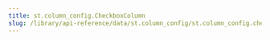```yaml
---
title: st.column_config.CheckboxColumn
slug: /library/api-reference/data/st.column_config/st.column_config.checkboxcolumn
---
```


<Autofunction function="streamlit.column_config.CheckboxColumn" />
